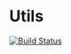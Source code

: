# Utils

[![Build Status](https://travis-ci.org/Ahmadburghol/Utils.svg?branch=master)](https://travis-ci.org/Ahmadburghol/Utils)